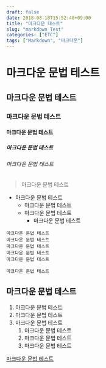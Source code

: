 ```yaml
---
draft: false
date: 2018-08-18T15:52:40+09:00
title: "마크다운 테스트"
slug: "markdown Test"
categories: ["ETC"]
tags: ["Markdown", "마크다운"]
---
```


# 마크다운 문법 테스트
## 마크다운 문법 테스트
### 마크다운 문법 테스트
#### 마크다운 문법 테스트
##### 마크다운 문법 테스트
###### 마크다운 문법 테스트
>마크다운 문법 테스트

- 마크다운 문법 테스트
    - 마크다운 문법 테스트
    - 마크다운 문법 테스트
        - 마크다운 문법 테스트

```
마크다운 문법 테스트
마크다운 문법 테스트
마크다운 문법 테스트
마크다운 문법 테스트
마크다운 문법 테스트
```

`마크다운 문법 테스트`

## 마크다운 문법 테스트
1. 마크다운 문법 테스트
2. 마크다운 문법 테스트
3. 마크다운 문법 테스트
    1. 마크다운 문법 테스트
    2. 마크다운 문법 테스트
    3. 마크다운 문법 테스트
    
[마크다운 문법 테스트](https://ryan-han.com)